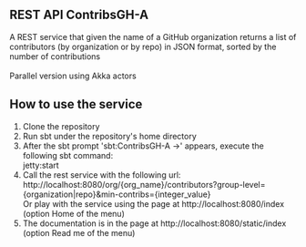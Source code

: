   <h2>REST API ContribsGH-A</h2>
      A REST service that given the name of a GitHub organization returns a list of contributors 
      (by organization or by repo) in JSON format, sorted by the number of contributions
      <br/>
      <br/>
      Parallel version using Akka actors
      <br/>

  <h2>How to use the service</h2>
      <ol>
        <li>
          Clone the repository
        </li>
        <li>
          Run sbt under the repository's home directory
        </li>
        <li>
          After the sbt prompt 'sbt:ContribsGH-A ->' appears, execute the following sbt command:
        <br/>
          jetty:start
        </li>
        <li>
          Call the rest service with the following url:
          <br/>
          http://localhost:8080/org/{org_name}/contributors?group-level={organization|repo}&min-contribs={integer_value}
        <br/>
          Or play with the service using the page at http://localhost:8080/index (option Home of the menu)
        </li>
        <li>
          The documentation is in the page at http://localhost:8080/static/index (option Read me of the menu)
        </li>
      </ol>
